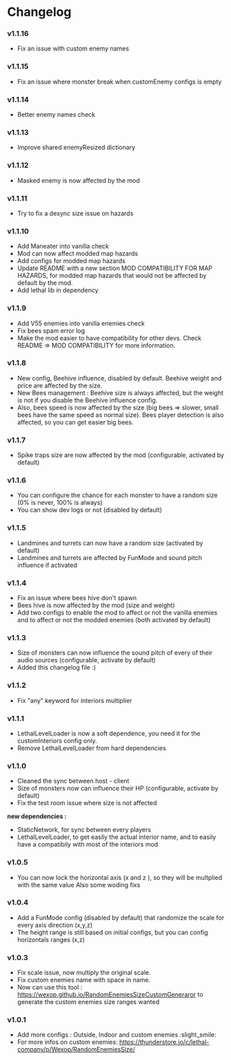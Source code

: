 # Changelog

### v1.1.16

- Fix an issue with custom enemy names

### v1.1.15

- Fix an issue where monster break when customEnemy configs is empty

### v1.1.14

- Better enemy names check

### v1.1.13

- Improve shared enemyResized dictionary

### v1.1.12

- Masked enemy is now affected by the mod

### v1.1.11

- Try to fix a desync size issue on hazards

### v1.1.10

- Add Maneater into vanilla check
- Mod can now affect modded map hazards
- Add configs for modded map hazards
- Update README with a new section MOD COMPATIBILITY FOR MAP HAZARDS, for modded map hazards that would not be affected by default by the mod.
- Add lethal lib in dependency

### v1.1.9

- Add V55 enemies into vanilla enemies check
- Fix bees spam error log
- Make the mod easier to have compatibility for other devs. Check README => MOD COMPATIBILITY for more information.

### v1.1.8

- New config, Beehive influence, disabled by default. Beehive weight and price are affected by the size.
- New Bees management : Beehive size is always affected, but the weight is not if you disable the Beehive influence config. 
- Also, bees speed is now affected by the size (big bees => slower, small bees have the same speed as normal size). Bees player detection is also affected, so you can get easier big bees.

### v1.1.7

- Spike traps size are now affected by the mod (configurable, activated by default)

### v1.1.6

- You can configure the chance for each monster to have a random size (0% is never, 100% is always)
- You can show dev logs or not (disabled by default)

### v1.1.5

- Landmines and turrets can now have a random size (activated by default)
- Landmines and turrets are affected by FunMode and sound pitch influence if activated

### v1.1.4

- Fix an issue where bees hive don't spawn
- Bees hive is now affected by the mod (size and weight)
- Add two configs to enable the mod to affect or not the vanilla enemies and to affect or not the modded enemies (both
  activated by default)

### v1.1.3

- Size of monsters can now influence the sound pitch of every of their audio sources (configurable, activate by default)
- Added this changelog file :)

### v1.1.2

- Fix "any" keyword for interiors multiplier

### v1.1.1

- LethalLevelLoader is now a soft dependence, you need it for the customInteriors config only.
- Remove LethalLevelLoader from hard dependencies

### v1.1.0

- Cleaned the sync between host - client
- Size of monsters now can influence their HP (configurable, activate by default)
- Fix the test room issue where size is not affected

**new dependencies :**

- StaticNetwork, for sync between every players
- LethalLevelLoader, to get easily the actual interior name, and to easily have a compatibily with most of the interiors
  mod

### v1.0.5

- You can now lock the horizontal axis (x and z ), so they will be multplied with the same value Also some woding fixs

### v1.0.4

- Add a FunMode config (disabled by default) that randomize the scale for every axis direction (x,y,z)
- The height range is still based on initial configs, but you can config horizontals ranges (x,z)

### v1.0.3

- Fix scale issue, now multiply the original scale.
- Fix custom enemies name with space in name.
- Now can use this tool : https://wexop.github.io/RandomEnemiesSizeCustomGeneraror to generate the custom enemies size
  ranges wanted

### v1.0.1

- Add more configs : Outside, Indoor and custom enemies :slight_smile:
- For more infos on custom enemies: https://thunderstore.io/c/lethal-company/p/Wexop/RandomEnemiesSize/

